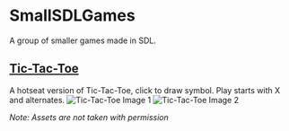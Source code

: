 # SmallSDLGames
A group of smaller games made in SDL.

## [Tic-Tac-Toe](https://github.com/platinumtea/SmallSDLGames/tree/master/TicTacToe)
A hotseat version of Tic-Tac-Toe, click to draw symbol. Play starts with X and alternates.
![Tic-Tac-Toe Image 1](https://i.imgur.com/yk6zT9o.png)
![Tic-Tac-Toe Image 2](https://i.imgur.com/tN6pRPe.png)

*Note: Assets are not taken with permission*

